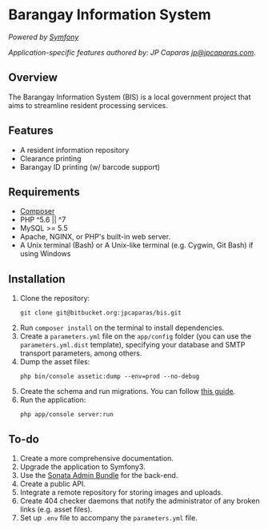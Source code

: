Barangay Information System
==========================

_Powered by [Symfony](http://symfony.com/)_

_Application-specific features authored by: JP Caparas <jp@jpcaparas.com>_.

Overview
-------
The Barangay Information System (BIS) is a local government project that aims to streamline resident processing services.

Features
-------
* A resident information repository
* Clearance printing
* Barangay ID printing (w/ barcode support)

Requirements
------------
* [Composer](https://getcomposer.org/doc/00-intro.md)
* PHP ^5.6 || ^7
* MySQL >= 5.5
* Apache, NGINX, or PHP's built-in web server.
* A Unix terminal (Bash) or A Unix-like terminal (e.g. Cygwin, Git Bash) if using Windows

Installation
------------
1. Clone the repository:
    ```
    git clone git@bitbucket.org:jpcaparas/bis.git
    ```
2. Run `composer install` on the terminal to install dependencies.
3. Create a `parameters.yml` file on the `app/config` folder (you can use the `parameters.yml.dist` template), specifying your database and SMTP transport parameters, among others.
4. Dump the asset files:
    ```
    php bin/console assetic:dump --env=prod --no-debug
    ```
5. Create the schema and run migrations. You can follow [this guide][2].
6. Run the application:
    ```
    php app/console server:run
    ```

[1]: http://symfony.com/doc/current/cookbook/configuration/web_server_configuration.html
[2]: http://symfony.com/doc/2.3/book/doctrine.html

To-do
-----
1. Create a more comprehensive documentation.
2. Upgrade the application to Symfony3.
3. Use the [Sonata Admin Bundle](https://sonata-project.org/bundles/admin/3-x/doc/index.html) for the back-end.
4. Create a public API.
5. Integrate a remote repository for storing images and uploads.
6. Create 404 checker daemons that notify the administrator of any broken links (e.g. asset files).
7. Set up `.env` file to accompany the `parameters.yml` file.
